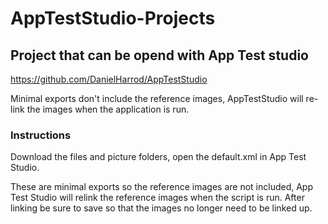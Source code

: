# AppTestStudio-Projects

## Project that can be opend with App Test studio
https://github.com/DanielHarrod/AppTestStudio

Minimal exports don't include the reference images, AppTestStudio will re-link the images when the application is run.  

### Instructions
Download the files and picture folders, open the default.xml in App Test Studio.

These are minimal exports so the reference images are not included, App Test Studio will relink the reference images when the script is run.  After linking be sure to save so that the images no longer need to be linked up.


